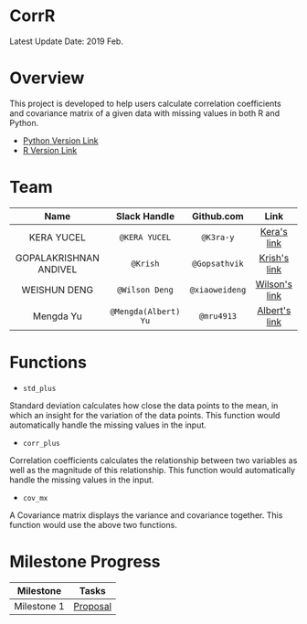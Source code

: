 # CorrR

Latest Update Date: 2019 Feb.

# Overview

This project is developed to help users calculate correlation coefficients and covariance matrix of a given data with missing values in both R and Python.

- [Python Version Link](https://github.com/UBC-MDS/CorrPy)
- [R Version Link](https://github.com/UBC-MDS/CorrR)

# Team

| Name  | Slack Handle | Github.com | Link |
| :------: | :---: | :----------: | :---: |
| KERA YUCEL | `@KERA YUCEL` | `@K3ra-y` | [Kera's link](https://github.com/K3ra-y/CorrR)|
| GOPALAKRISHNAN ANDIVEL | `@Krish` | `@Gopsathvik` | [Krish's link](https://github.com/Gopsathvik/CorrR)|
| WEISHUN DENG | `@Wilson Deng` | `@xiaoweideng` | [Wilson's link](https://github.com/xiaoweideng/CorrR)|
| Mengda Yu | `@Mengda(Albert) Yu` | `@mru4913` | [Albert's link](https://github.com/mru4913/CorrR) |

# Functions

- `std_plus`

Standard deviation calculates how close the data points to the mean, in which an insight for the variation of the data points. This function would automatically handle the missing values in the input.

- `corr_plus`

Correlation coefficients calculates the relationship between two variables as well as the magnitude of this relationship. This function would automatically handle the missing values in the input.

- `cov_mx`

A Covariance matrix displays the variance and covariance together. This function would use the above two functions.

# Milestone Progress

| Milestone | Tasks |
|---|---|
|Milestone 1 | [Proposal](https://github.com/UBC-MDS/CorrR/blob/master/docs/proposal.md)|
